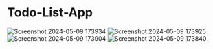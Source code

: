 # Todo-List-App

![Screenshot 2024-05-09 173934](https://github.com/harsh769/To-do-list/assets/113161935/2ad07d60-6902-45e1-934e-684eff1cc450)
![Screenshot 2024-05-09 173925](https://github.com/harsh769/To-do-list/assets/113161935/70a5fcad-fff5-40b6-a6cb-046b2ec41108)
![Screenshot 2024-05-09 173904](https://github.com/harsh769/To-do-list/assets/113161935/f352fcf0-0528-44fc-a861-c319cbd7f14c)
![Screenshot 2024-05-09 173840](https://github.com/harsh769/To-do-list/assets/113161935/f44f4ec6-73c1-4e6d-a8b5-9e89beec2458)

